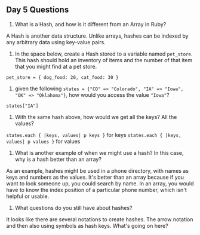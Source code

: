 ## Day 5 Questions

1. What is a Hash, and how is it different from an Array in Ruby?

 A Hash is another data structure. Unlike arrays, hashes can be indexed by any arbitrary data using key-value pairs.

1. In the space below, create a Hash stored to a variable named `pet_store`.  This hash should hold an inventory of items and the number of that item that you might find at a pet store.

 `pet_store = { dog_food: 20, cat_food: 30 }`

1. given the following `states = {"CO" => "Colorado", "IA" => "Iowa", "OK" => "Oklahoma"}`, how would you access the value `"Iowa"`?

 `states["IA"]`


1. With the same hash above, how would we get all the keys?  All the values?

 `states.each { |keys, values| p keys }` for keys `states.each { |keys, values| p values }` for values

1. What is another example of when we might use a hash?  In this case, why is a hash better than an array?

 As an example, hashes might be used in a phone directory, with names as keys and numbers as the values. It's better than an array because if you want to look someone up, you could search by name. In an array, you would have to know the index position of a particular phone number, which isn't helpful or usable.

1. What questions do you still have about hashes?

 It looks like there are several notations to create hashes. The arrow notation and then also using symbols as hash keys. What's going on here?
